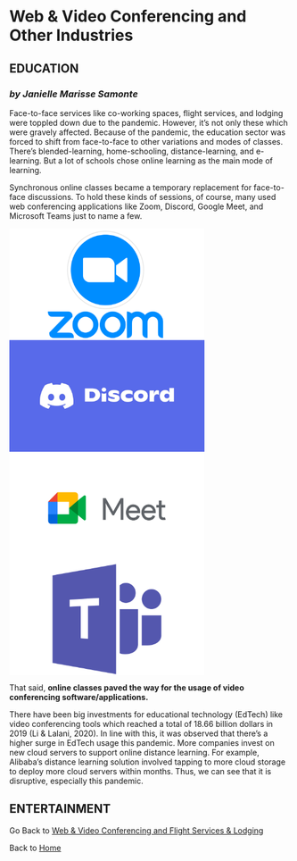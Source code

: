 # Web & Video Conferencing and Other Industries

## EDUCATION
### *by Janielle Marisse Samonte*

Face-to-face services like co-working spaces, flight services, and lodging were toppled down due to the pandemic. However, it’s not only these which were gravely affected. Because of the pandemic, the education sector was forced to shift from face-to-face to other variations and modes of classes. There’s blended-learning, home-schooling, distance-learning, and e-learning. But a lot of schools chose online learning as the main mode of learning.

Synchronous online classes became a temporary replacement for face-to-face discussions. To hold these kinds of sessions, of course, many used web conferencing applications like Zoom, Discord, Google Meet, and Microsoft Teams just to name a few. 

<img src = "https://github.com/JaSamonte/MMS142-GROUPK-2021/blob/main/docs/images/Zoom-Logo.png" align = "center" alt = "Zoom Logo" width = "350" height = "200"><img src = "https://github.com/JaSamonte/MMS142-GROUPK-2021/blob/main/docs/images/Discord.jpg" align = "center" alt = "Discord Logo" width = "350" height = "200">
<img src = "https://github.com/JaSamonte/MMS142-GROUPK-2021/blob/main/docs/images/GoogleMeet.png" align = "center" alt = "Google Meet Logo" width = "350" height = "200"><img src = "https://github.com/JaSamonte/MMS142-GROUPK-2021/blob/main/docs/images/MicroTeams.png" align = "center" alt = "MicroTeams Logo" width = "350" height = "200">

That said, **online classes paved the way for the usage of video conferencing software/applications.** 

There have been big investments for educational technology (EdTech) like video conferencing tools which reached a total of 18.66 billion dollars in 2019 (Li & Lalani, 2020). In line with this, it was observed that there’s a higher surge in EdTech usage this pandemic. More companies invest on new cloud servers to support online distance learning. For example, Alibaba’s distance learning solution involved tapping to more cloud storage to deploy more cloud servers within months. Thus, we can see that it is disruptive, especially this pandemic.

## ENTERTAINMENT


Go Back to [Web & Video Conferencing and Flight Services & Lodging](fourth.md)                                  

Back to [Home](index.md)

